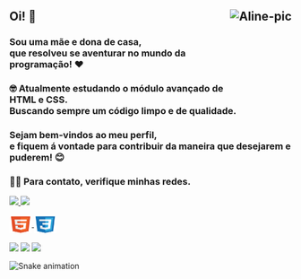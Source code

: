 ## Oi! 🤗 <img align="right" alt="Aline-pic" height="150" src="https://share-cdn.picrew.me/shareImg/org/202203/338224_vx3Im8PI.png" data-canonical-src="https://share-cdn.picrew.me/shareImg/org/202203/338224_vx3Im8PI.png" style="max-width: 100%;">

### Sou uma mãe e dona de casa, <br> que resolveu se aventurar no mundo da programação! ❤
### 🤓 Atualmente estudando o módulo avançado de HTML e CSS. <br> Buscando sempre um código limpo e de qualidade.
### Sejam bem-vindos ao meu perfil, <br> e fiquem á vontade para contribuir da maneira que desejarem e puderem! 😊

### 🙋‍♀ Para contato, verifique minhas redes. 

<div>
  <a href="https://github.com/alinemozer">
  <img height="180em" src="https://github-readme-stats.vercel.app/api?username=alinemozer&show_icons=true&theme=calm&include_all_commits=true&count_private=true"/>
  <img height="180em" src="https://github-readme-stats.vercel.app/api/top-langs/?username=alinemozer&layout=compact&langs_count=6&theme=calm"/>
</div>
 
<div style="display: inline_block"> <br>
  <img align="center" alt="HTML" height="30" width="40" src="https://raw.githubusercontent.com/devicons/devicon/master/icons/html5/html5-original.svg">
  <img align="center" alt="CSS" height="30" width="40" src="https://raw.githubusercontent.com/devicons/devicon/master/icons/css3/css3-original.svg"> 
</div>
  
 <br>
  
<div>
   <a href="https://www.linkedin.com/in/aline-mozer-baptista-8b9749231/" target="_blank"><img src="https://img.shields.io/badge/-linkedin-7289DA?style=for-the-badge&logo=linkedin&logoColor=white" target="_blank"></a>
  <a href ="mailto:alinemozer@gmail.com" target="_blank"><img src="https://img.shields.io/badge/-Gmail-%23E4405F?style=for-the-badge&logo=gmail&logoColor=white"></a>
  <a href ="https://www.instagram.com/alinemozer/" target="_blank"><img src="https://img.shields.io/badge/Instagram-bc3280?style=for-the-badge&logo=instagram&logoColor=white"></a>
  

  
![Snake animation](https://github.com/alinemozer/alinemozer/blob/output/github-contribution-grid-snake.svg)
</div>
